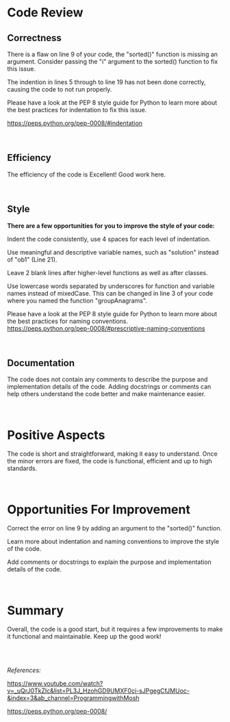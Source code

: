 # Code Review

## Correctness

There is a flaw on line 9 of your code, the "sorted()" function is missing an argument. Consider passing the
"i" argument to the sorted() function to fix this issue.

The indention in lines 5 through to line 19 has not been done correctly, causing the code to not run properly.

Please have a look at the PEP 8 style guide for Python to learn more about the best practices for indentation to fix this issue.

https://peps.python.org/pep-0008/#indentation

<br />

## Efficiency

The efficiency of the code is Excellent! Good work here.

<br />

## Style

**There are a few opportunities for you to improve the style of your code:**

Indent the code consistently, use 4 spaces for each level of indentation.

Use meaningful and descriptive variable names, such as "solution" instead of "ob1" (Line 21).

Leave 2 blank lines after higher-level functions as well as after classes.

Use lowercase words separated by underscores for function and variable names instead of mixedCase. This can be changed
in line 3 of your code where you named the function "groupAnagrams".

Please have a look at the PEP 8 style guide for Python to learn more about the best practices for naming conventions.
<br />
https://peps.python.org/pep-0008/#prescriptive-naming-conventions

<br />

## Documentation

The code does not contain any comments to describe the purpose and implementation details of the code. Adding docstrings or comments can help others understand the code better and make maintenance easier.

<br />

# Positive Aspects

The code is short and straightforward, making it easy to understand.
Once the minor errors are fixed, the code is functional, efficient and up to high standards.

<br />

# Opportunities For Improvement

Correct the error on line 9 by adding an argument to the "sorted()" function.

Learn more about indentation and naming conventions to improve the style of the code.

Add comments or docstrings to explain the purpose and implementation details of the code.

<br />

# Summary

Overall, the code is a good start, but it requires a few improvements to make it functional and maintainable. Keep up the good work!

<br />
<br />

_References:_

https://www.youtube.com/watch?v=_uQrJ0TkZlc&list=PL3J_HzohGD9UMXF0ci-sJPgegCfJMUoc-&index=3&ab_channel=ProgrammingwithMosh

https://peps.python.org/pep-0008/
